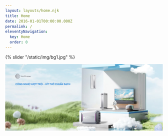 ```yaml
---
layout: layouts/home.njk
title: Home
date: 2016-01-01T00:00:00.000Z
permalink: /
eleventyNavigation:
  key: Home
  order: 0
---
```

[](https://app.netlify.com/start/deploy?repository=https://github.com/danurbanowicz/eleventy-netlify-boilerplate&stack=cms)
{% slider "/static/img/bg1.jpg" %}

![](/static/img/bg1.jpg)
